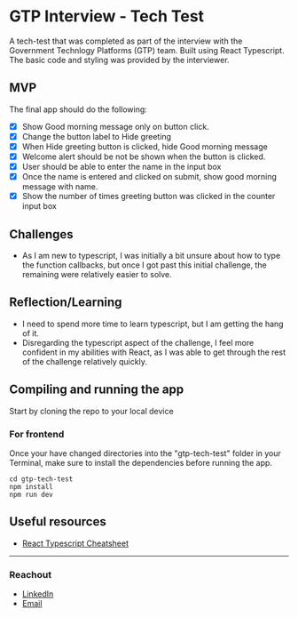 # GTP Interview - Tech Test

A tech-test that was completed as part of the interview with the Government Technlogy Platforms (GTP) team. Built using React Typescript. The basic code and styling was provided by the interviewer.

## MVP

The final app should do the following:

- [x] Show Good morning message only on button click.
- [x] Change the button label to Hide greeting
- [x] When Hide greeting button is clicked, hide Good morning message
- [x] Welcome alert should be not be shown when the button is clicked.
- [x] User should be able to enter the name in the input box
- [x] Once the name is entered and clicked on submit, show good morning message with name.
- [x] Show the number of times greeting button was clicked in the counter input box

## Challenges

- As I am new to typescript, I was initially a bit unsure about how to type the function callbacks, but once I got past this initial challenge, the remaining were relatively easier to solve.

## Reflection/Learning

- I need to spend more time to learn typescript, but I am getting the hang of it.
- Disregarding the typescript aspect of the challenge, I feel more confident in my abilities with React, as I was able to get through the rest of the challenge relatively quickly.

## Compiling and running the app

Start by cloning the repo to your local device

### For frontend

Once your have changed directories into the "gtp-tech-test" folder in your Terminal, make sure to install the dependencies before running the app.

```
cd gtp-tech-test
npm install
npm run dev
```

## Useful resources

- [React Typescript Cheatsheet](https://react-typescript-cheatsheet.netlify.app/docs/basic/getting-started/forms_and_events/)

---

### Reachout

- [LinkedIn](https://au.linkedin.com/in/ayushjames)
- [Email](mailto:ayushpjames@gmail.com)
